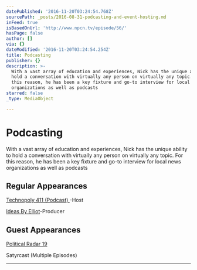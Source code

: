 ```yaml
---
datePublished: '2016-11-20T03:24:54.768Z'
sourcePath: _posts/2016-08-31-podcasting-and-event-hosting.md
inFeed: true
isBasedOnUrl: 'http://www.npcn.tv/episode/56/'
hasPage: false
author: []
via: {}
dateModified: '2016-11-20T03:24:54.254Z'
title: Podcasting
publisher: {}
description: >-
  With a vast array of education and experiences, Nick has the unique ability to
  hold a conversation with virtually any person on virtually any topic.  For
  this reason, he has been a key fixture and go-to interview for local news
  organizations as well as podcasts
starred: false
_type: MediaObject

---
```

# Podcasting

With a vast array of education and experiences, Nick has the unique ability to hold a conversation with virtually any person on virtually any topic. For this reason, he has been a key fixture and go-to interview for local news organizations as well as podcasts

## Regular Appearances

[Technopoly 411 (Podcast) ][0]-Host

[Ideas By Elliot][1]-Producer

## Guest Appearances

[Political Radar 19][2]

Satyrcast (Multiple Episodes)

---



[0]: http://www.technopoly411.com/ "Technopoly 411 (Podcast)"
[1]: http://www.ideasbyelliot.com/ "Ideas By Elliot"
[2]: http://www.npcn.tv/episode/56/ "Political Radar 19"